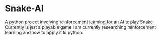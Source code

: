# Snake-AI
A python project involving reinforcement learning for an AI to play Snake
Currently is just a playable game
I am currently researching reinforcement learning and how to apply it to python.
